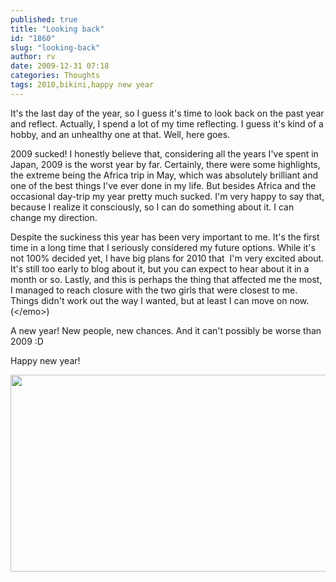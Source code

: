 ```yaml
---
published: true
title: "Looking back"
id: "1860"
slug: "looking-back"
author: rv
date: 2009-12-31 07:18
categories: Thoughts
tags: 2010,bikini,happy new year
---
```

It's the last day of the year, so I guess it's time to look back on the past year and reflect. Actually, I spend a lot of my time reflecting. I guess it's kind of a hobby, and an unhealthy one at that. Well, here goes.

2009 sucked! I honestly believe that, considering all the years I've spent in Japan, 2009 is the worst year by far. Certainly, there were some highlights, the extreme being the Africa trip in May, which was absolutely brilliant and one of the best things I've ever done in my life. But besides Africa and the occasional day-trip my year pretty much sucked. I'm very happy to say that, because I realize it consciously, so I can do something about it. I can change my direction.

Despite the suckiness this year has been very important to me. It's the first time in a long time that I seriously considered my future options. While it's not 100% decided yet, I have big plans for 2010 that  I'm very excited about. It's still too early to blog about it, but you can expect to hear about it in a month or so. Lastly, and this is perhaps the thing that affected me the most, I managed to reach closure with the two girls that were closest to me. Things didn't work out the way I wanted, but at least I can move on now. (&lt;/emo&gt;)

A new year! New people, new chances. And it can't possibly be worse than 2009 :D

Happy new year!

<a href="https://s3.amazonaws.com/cfwblog/uploads/2009/12/skyline1231.jpg"><img class="aligncenter size-full wp-image-1863" title="Skyline1231_SML2" src="https://s3.amazonaws.com/cfwblog/uploads/2009/12/skyline1231_sml2.jpg" alt="" width="800" height="315" /></a>